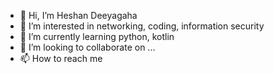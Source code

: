 - 👋 Hi, I’m Heshan Deeyagaha
- 👀 I’m interested in networking, coding, information security
- 🌱 I’m currently learning python, kotlin
- 💞️ I’m looking to collaborate on ...
- 📫 How to reach me 

<!---
heshankd/heshankd is a ✨ special ✨ repository because its `README.md` (this file) appears on your GitHub profile.
You can click the Preview link to take a look at your changes.
--->
